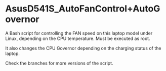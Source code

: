 # AsusD541S_AutoFanControl+AutoGovernor

A Bash script for controlling the FAN speed on this laptop model under Linux, depending on the CPU temperature. Must be executed as root.

It also changes the CPU Governor depending on the charging status of the laptop.

Check the branches for more versions of the script.
